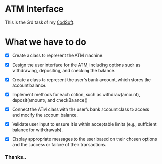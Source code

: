# ATM Interface
This is the 3rd task of my [CodSoft](https://www.codsoft.in).

# What we have to do

- [x] Create a class to represent the ATM machine. 

- [x] Design the user interface for the ATM, including options such as withdrawing, depositing, and
checking the balance.

- [x] Create a class to represent the user's bank account, which stores the account balance.

- [x] Implement methods for each option, such as withdraw(amount), deposit(amount), and
checkBalance().

- [x] Connect the ATM class with the user's bank account class to access and modify the account
balance.

- [x] Validate user input to ensure it is within acceptable limits (e.g., sufficient balance for withdrawals).

- [x] Display appropriate messages to the user based on their chosen options and the success or failure
of their transactions.
### Thanks..
